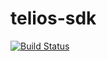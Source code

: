 # telios-sdk

[![Build Status](https://travis-ci.org/Telios-org/telios-sdk.svg)](https://travis-ci.org/Telios-org/telios-sdk)
